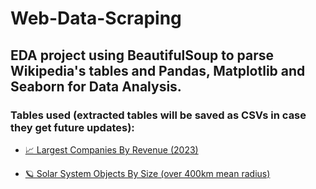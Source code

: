 # Web-Data-Scraping

## EDA project using BeautifulSoup to parse Wikipedia's tables and Pandas, Matplotlib and Seaborn for Data Analysis.

### Tables used (extracted tables will be saved as CSVs in case they get future updates):

- [📈 Largest Companies By Revenue (2023)](https://en.wikipedia.org/wiki/List_of_largest_companies_by_revenue#List)

- [🪐 Solar System Objects By Size (over 400km mean radius)](https://en.wikipedia.org/wiki/List_of_Solar_System_objects_by_size#Objects_with_radius_over_400_km)